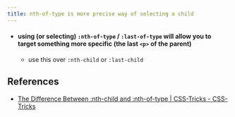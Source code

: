 ```yaml
---
title: nth-of-type is more precise way of selecting a child
---
```


- #### using (or selecting) `:nth-of-type` / `:last-of-type` will allow you to target something more specific (the last `<p>` of the parent)
	- use this over `:nth-child` or `:last-child`

## References
- [The Difference Between :nth-child and :nth-of-type | CSS-Tricks - CSS-Tricks](https://css-tricks.com/the-difference-between-nth-child-and-nth-of-type/)